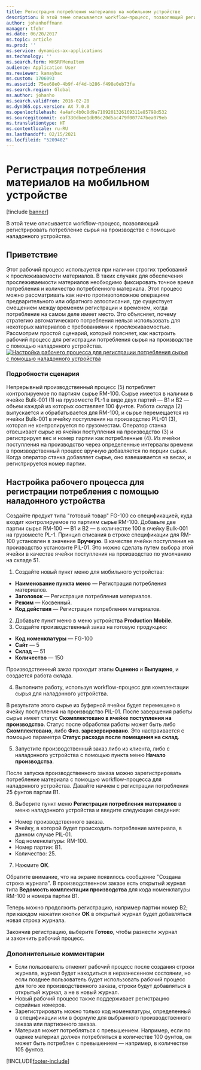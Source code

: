 ```yaml
---
title: Регистрация потребления материалов на мобильном устройстве
description: В этой теме описывается workflow-процесс, позволяющий регистрировать потребление сырья на производстве с помощью наладонного устройства.
author: johanhoffmann
manager: tfehr
ms.date: 06/20/2017
ms.topic: article
ms.prod: ''
ms.service: dynamics-ax-applications
ms.technology: ''
ms.search.form: WHSRFMenuItem
audience: Application User
ms.reviewer: kamaybac
ms.custom: 1706093
ms.assetid: 75ee68e0-4b9f-4f4d-b286-f498e0eb73fa
ms.search.region: Global
ms.author: johanho
ms.search.validFrom: 2016-02-28
ms.dyn365.ops.version: AX 7.0.0
ms.openlocfilehash: 4a4afc4b0c8d9a7109201326169311e85798d532
ms.sourcegitcommit: eaf330dbee1db96c20d5ac479f007747bea079eb
ms.translationtype: HT
ms.contentlocale: ru-RU
ms.lasthandoff: 02/15/2021
ms.locfileid: "5209402"
---
```

# <a name="register-material-consumption-using-a-mobile-device"></a>Регистрация потребления материалов на мобильном устройстве

[!include [banner](../includes/banner.md)]

В этой теме описывается workflow-процесс, позволяющий регистрировать потребление сырья на производстве с помощью наладонного устройства.

<a name="introduction"></a>Приветствие
------------

Этот рабочий процесс используется при наличии строгих требований к прослеживаемости материалов. В таких случаях для обеспечения прослеживаемости материалов необходимо фиксировать точное время потребления и количество потребленного материала. Этот процесс можно рассматривать как нечто противоположное операциям предварительного или обратного автосписания, где существует смещением между временем регистрации и временем, когда потребление на самом деле имеет место. Это объясняет, почему стратегию автоматического потребления нельзя использовать для некоторых материалов с требованиями к прослеживаемостью. Рассмотрим простой сценарий, который поясняет, как настроить рабочий процесс для регистрации потребления сырья на производстве с помощью наладонного устройства. [![Настройка рабочего процесса для регистрации потребления сырья с помощью наладонного устройства](./media/scenario3.png)](./media/scenario3.png)

### <a name="scenario-details"></a>Подробности сценария

Непрерывный производственный процесс (5) потребляет контролируемое по партиям сырье RM-100. Сырье имеется в наличии в ячейке Bulk-001 (1) на грузоместе PL-1 в виде двух партий — B1 и B2 — объем каждой из которых составляет 100 фунтов. Работа склада (2) выпускается и обрабатывается для RM-100, и сырье перемещается из ячейки Bulk-001 в ячейку поступления на производство PIL-01 (3), которая не контролируется по грузоместам. Оператор станка отвешивает сырье из ячейки поступления на производство (3) и регистрирует вес и номер партии как потребленные (4). Из ячейки поступления на производство через определенные интервалы времени в производственный процесс вручную добавляется по порции сырья. Когда оператор станка добавляет сырье, оно взвешивается на весах, и регистрируется номер партии.

## <a name="set-up-the-workflow-to-register-consumption-using-a-handheld-device"></a>Настройка рабочего процесса для регистрации потребления с помощью наладонного устройства
Создайте продукт типа "готовый товар" FG-100 со спецификацией, куда входит контролируемое по партиям сырье RM-100. Добавьте две партии сырья RM-100 — B1 и B2 — в количестве 100 в ячейку Bulk-001 на грузоместе PL-1. Принцип списания в строке спецификации для RM-100 установлен в значение **Вручную**. В качестве ячейки поступления на производство установите PIL-01. Это можно сделать путем выбора этой ячейки в качестве ячейки поступления на производство по умолчанию на складе 51.

1.  Создайте новый пункт меню для мобильного устройства: 

-    **Наименование пункта меню** — Регистрация потребления материалов. 
-    **Заголовок** — Регистрация потребления материалов. 
-    **Режим** — Косвенный. 
-    **Код действия** — Регистрация потребления материалов.

2.  Добавьте пункт меню в меню устройства **Production Mobile**.
3.  Создайте производственный заказ на готовую продукцию: 

-    **Код номенклатуры** — FG-100 
-    **Сайт** — 5 
-    **Склад** — 51 
-    **Количество** — 150

Производственный заказ проходит этапы **Оценено** и **Выпущено**, и создается работа склада.

4.  Выполните работу, используя workflow-процесс для комплектации сырья для наладонного устройства.

В результате этого сырье из буферной ячейки будет перемещено в ячейку поступления на производство PIL-01. После завершения работы сырье имеет статус **Скомплектовано в ячейке поступления на производство**. Статус после обработки работы может быть либо **Скомплектовано**, либо **Физ. зарезервировано**. Это настраивается с помощью параметра **Статус расхода после помещения на склад**.

5.  Запустите производственный заказ либо из клиента, либо с наладонного устройства с помощью пункта меню **Начало производства**.

После запуска производственного заказа можно зарегистрировать потребление материала с помощью workflow-процесса для наладонного устройства. Давайте начнем с регистрации потребления 25 фунтов партии B1.

6.  Выберите пункт меню **Регистрация потребления** **материалов** в меню наладонного устройства и введите следующие сведения: 

-    Номер производственного заказа. 
-    Ячейку, в которой будет происходить потребление материала, в данном случае PIL-01. 
-    Код номенклатуры: RM-100. 
-    Номер партии: B1. 
-    Количество: 25.

7.  Нажмите **ОК**.

Обратите внимание, что на экране появилось сообщение "Создана строка журнала". В производственном заказе есть открытый журнал типа **Ведомость комплектации производства** для кода номенклатуры RM-100 и номера партии B1. 

Теперь можно продолжить регистрацию, например партии номер B2; при каждом нажатии кнопки **ОК** в открытый журнал будет добавляться новая строка журнала. 

Закончив регистрацию, выберите **Готово**, чтобы разнести журнал и закончить рабочий процесс.

### <a name="additional-comments"></a>Дополнительные комментарии 

-   Если пользователь отменит рабочий процесс после создания строки журнала, журнал будет находиться в неразнесенном состоянии, но если позднее пользователь будет использовать рабочий процесс для того же производственного заказа, строки будут добавляться в открытый журнал, а не в новый журнал.
-   Новый рабочий процесс также поддерживает регистрацию серийных номеров.
-   Зарегистрировать можно только код номенклатуры, определенный в спецификации или в формуле для выбранного производственного заказа или партионного заказа.
-   Материал может потребляться с превышением. Например, если по оценке материал должен потребляться в количестве 100 фунтов, он может быть потреблен с превышением — например, в количестве 105 фунтов.




[!INCLUDE[footer-include](../../includes/footer-banner.md)]